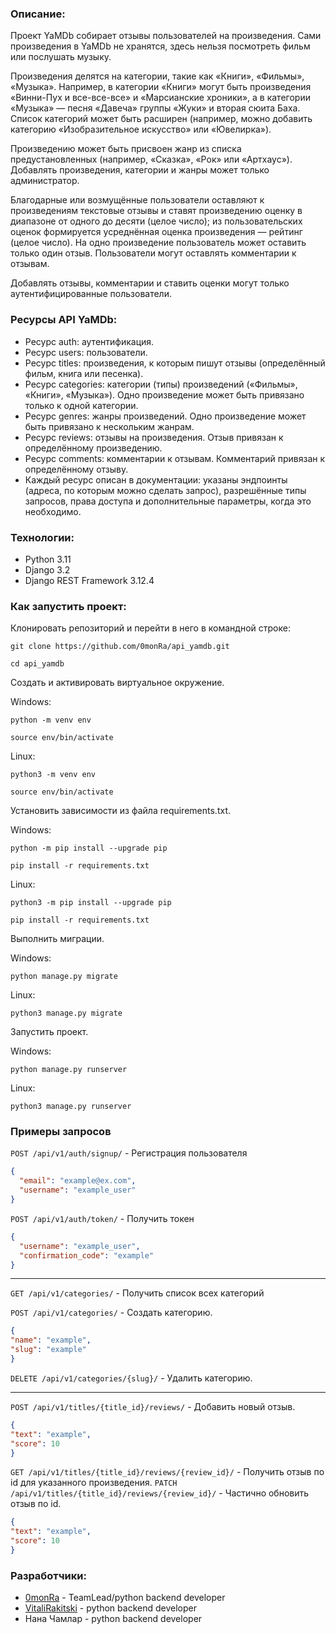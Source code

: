 ### Описание:

Проект YaMDb собирает отзывы пользователей на произведения. Сами произведения в YaMDb не хранятся, здесь нельзя посмотреть фильм или послушать музыку.

Произведения делятся на категории, такие как «Книги», «Фильмы», «Музыка». Например, в категории «Книги» могут быть произведения «Винни-Пух и все-все-все» и «Марсианские хроники», а в категории «Музыка» — песня «Давеча» группы «Жуки» и вторая сюита Баха. Список категорий может быть расширен (например, можно добавить категорию «Изобразительное искусство» или «Ювелирка»).

Произведению может быть присвоен жанр из списка предустановленных (например, «Сказка», «Рок» или «Артхаус»). 
Добавлять произведения, категории и жанры может только администратор.

Благодарные или возмущённые пользователи оставляют к произведениям текстовые отзывы и ставят произведению оценку в диапазоне от одного до десяти (целое число); из пользовательских оценок формируется усреднённая оценка произведения — рейтинг (целое число). На одно произведение пользователь может оставить только один отзыв.
Пользователи могут оставлять комментарии к отзывам.

Добавлять отзывы, комментарии и ставить оценки могут только аутентифицированные пользователи.

### Ресурсы API YaMDb:

- Ресурс auth: аутентификация.
- Ресурс users: пользователи.
- Ресурс titles: произведения, к которым пишут отзывы (определённый фильм, книга или песенка).
- Ресурс categories: категории (типы) произведений («Фильмы», «Книги», «Музыка»). Одно произведение может быть привязано только к одной категории.
- Ресурс genres: жанры произведений. Одно произведение может быть привязано к нескольким жанрам.
- Ресурс reviews: отзывы на произведения. Отзыв привязан к определённому произведению.
- Ресурс comments: комментарии к отзывам. Комментарий привязан к определённому отзыву.
- Каждый ресурс описан в документации: указаны эндпоинты (адреса, по которым можно сделать запрос), разрешённые типы запросов, права доступа и дополнительные параметры, когда это необходимо.

### Технологии:

- Python 3.11
- Django 3.2
- Django REST Framework 3.12.4

### Как запустить проект:

Клонировать репозиторий и перейти в него в командной строке:

```
git clone https://github.com/0monRa/api_yamdb.git
```

```
cd api_yamdb
```

Cоздать и активировать виртуальное окружение.

Windows:
```
python -m venv env
```

```
source env/bin/activate
```

Linux:
```
python3 -m venv env
```

```
source env/bin/activate
```

Установить зависимости из файла requirements.txt.

Windows:

```
python -m pip install --upgrade pip
```

```
pip install -r requirements.txt
```

Linux:

```
python3 -m pip install --upgrade pip
```

```
pip install -r requirements.txt
```

Выполнить миграции.

Windows:
```
python manage.py migrate
```

Linux:
```
python3 manage.py migrate
```

Запустить проект.

Windows:

```
python manage.py runserver
```

Linux:

```
python3 manage.py runserver
```

### Примеры запросов

`POST /api/v1/auth/signup/` - Регистрация пользователя
```json
{
  "email": "example@ex.com",
  "username": "example_user"
}

```
`POST /api/v1/auth/token/` - Получить токен
```json
{
  "username": "example_user",
  "confirmation_code": "example"
}
```

***

`GET /api/v1/categories/` - Получить список всех категорий

`POST /api/v1/categories/` - Создать категорию.
```json
{
"name": "example",
"slug": "example"
}
```

`DELETE /api/v1/categories/{slug}/` - Удалить категорию.

***

`POST /api/v1/titles/{title_id}/reviews/` - Добавить новый отзыв. 
```json
{
"text": "example",
"score": 10
}
```

`GET /api/v1/titles/{title_id}/reviews/{review_id}/` - Получить отзыв по id для указанного 
произведения.
`PATCH /api/v1/titles/{title_id}/reviews/{review_id}/` - Частично обновить отзыв по id. 
```json
{
"text": "example",
"score": 10
}
```

### Разработчики:

- [0monRa](https://github.com/0monRa) - TeamLead/python backend developer
- [VitaliRakitski](https://github.com/VitaliRakitski) - python backend developer
- Нана Чамлар - python backend developer